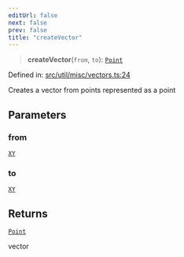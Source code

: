 ```yaml
---
editUrl: false
next: false
prev: false
title: "createVector"
---
```


> **createVector**(`from`, `to`): [`Point`](/api/classes/point/)

Defined in: [src/util/misc/vectors.ts:24](https://github.com/fabricjs/fabric.js/blob/fea1b29b7495d9634e300bd4bfa43de097745805/src/util/misc/vectors.ts#L24)

Creates a vector from points represented as a point

## Parameters

### from

[`XY`](/api/interfaces/xy/)

### to

[`XY`](/api/interfaces/xy/)

## Returns

[`Point`](/api/classes/point/)

vector
